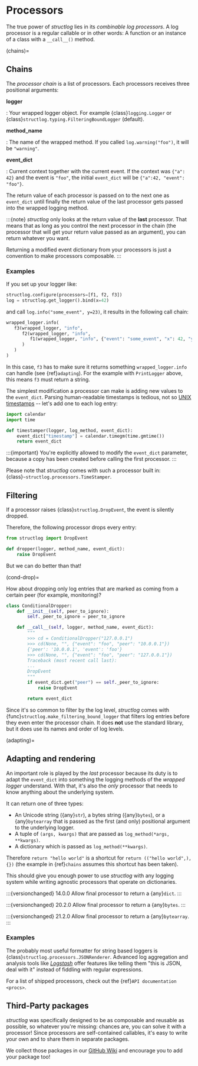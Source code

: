 # Processors

The true power of *structlog* lies in its *combinable log processors*.
A log processor is a regular callable or in other words:
A function or an instance of a class with a `__call__()` method.

(chains)=

## Chains

The *processor chain* is a list of processors.
Each processors receives three positional arguments:

**logger**

: Your wrapped logger object.
  For example {class}`logging.Logger` or {class}`structlog.typing.FilteringBoundLogger` (default).

**method_name**

: The name of the wrapped method.
  If you called `log.warning("foo")`, it will be `"warning"`.

**event_dict**

: Current context together with the current event.
  If the context was `{"a": 42}` and the event is `"foo"`, the initial `event_dict` will be `{"a":42, "event": "foo"}`.

The return value of each processor is passed on to the next one as `event_dict` until finally the return value of the last processor gets passed into the wrapped logging method.

:::{note}
*structlog* only looks at the return value of the **last** processor.
That means that as long as you control the next processor in the chain (the processor that will get your return value passed as an argument), you can return whatever you want.

Returning a modified event dictionary from your processors is just a convention to make processors composable.
:::


### Examples

If you set up your logger like:

```python
structlog.configure(processors=[f1, f2, f3])
log = structlog.get_logger().bind(x=42)
```

and call `log.info("some_event", y=23)`, it results in the following call chain:

```python
wrapped_logger.info(
   f3(wrapped_logger, "info",
      f2(wrapped_logger, "info",
         f1(wrapped_logger, "info", {"event": "some_event", "x": 42, "y": 23})
      )
   )
)
```

In this case, `f3` has to make sure it returns something `wrapped_logger.info` can handle (see {ref}`adapting`).
For the example with `PrintLogger` above, this means `f3` must return a string.

The simplest modification a processor can make is adding new values to the `event_dict`.
Parsing human-readable timestamps is tedious, not so [UNIX timestamps](https://en.wikipedia.org/wiki/UNIX_time) -- let's add one to each log entry:

```python
import calendar
import time

def timestamper(logger, log_method, event_dict):
    event_dict["timestamp"] = calendar.timegm(time.gmtime())
    return event_dict
```

:::{important}
You're explicitly allowed to modify the `event_dict` parameter, because a copy has been created before calling the first processor.
:::

Please note that *structlog* comes with such a processor built in: {class}`~structlog.processors.TimeStamper`.


## Filtering

If a processor raises {class}`structlog.DropEvent`, the event is silently dropped.

Therefore, the following processor drops every entry:

```python
from structlog import DropEvent

def dropper(logger, method_name, event_dict):
    raise DropEvent
```

But we can do better than that!

(cond-drop)=

How about dropping only log entries that are marked as coming from a certain peer (for example, monitoring)?

```python
class ConditionalDropper:
    def __init__(self, peer_to_ignore):
        self._peer_to_ignore = peer_to_ignore

    def __call__(self, logger, method_name, event_dict):
        """
        >>> cd = ConditionalDropper("127.0.0.1")
        >>> cd(None, "", {"event": "foo", "peer": "10.0.0.1"})
        {'peer': '10.0.0.1', 'event': 'foo'}
        >>> cd(None, "", {"event": "foo", "peer": "127.0.0.1"})
        Traceback (most recent call last):
        ...
        DropEvent
        """
        if event_dict.get("peer") == self._peer_to_ignore:
            raise DropEvent

        return event_dict
```

Since it's so common to filter by the log level, *structlog* comes with {func}`structlog.make_filtering_bound_logger` that filters log entries before they even enter the processor chain.
It does **not** use the standard library, but it does use its names and order of log levels.

(adapting)=

## Adapting and rendering

An important role is played by the *last* processor because its duty is to adapt the `event_dict` into something the logging methods of the *wrapped logger* understand.
With that, it's also the *only* processor that needs to know anything about the underlying system.

It can return one of three types:

- An Unicode string ({any}`str`), a bytes string ({any}`bytes`), or a {any}`bytearray` that is passed as the first (and only) positional argument to the underlying logger.
- A tuple of `(args, kwargs)` that are passed as `log_method(*args, **kwargs)`.
- A dictionary which is passed as `log_method(**kwargs)`.

Therefore `return "hello world"` is a shortcut for `return (("hello world",), {})` (the example in {ref}`chains` assumes this shortcut has been taken).

This should give you enough power to use *structlog* with any logging system while writing agnostic processors that operate on dictionaries.

:::{versionchanged} 14.0.0 Allow final processor to return a {any}`dict`.
:::

:::{versionchanged} 20.2.0 Allow final processor to return a {any}`bytes`.
:::

:::{versionchanged} 21.2.0 Allow final processor to return a {any}`bytearray`.
:::

### Examples

The probably most useful formatter for string based loggers is {class}`structlog.processors.JSONRenderer`.
Advanced log aggregation and analysis tools like [*Logstash*](https://www.elastic.co/logstash) offer features like telling them "this is JSON, deal with it" instead of fiddling with regular expressions.

For a list of shipped processors, check out the {ref}`API documentation <procs>`.


## Third-Party packages

*structlog* was specifically designed to be as composable and reusable as possible, so whatever you're missing:
chances are, you can solve it with a processor!
Since processors are self-contained callables, it's easy to write your own and to share them in separate packages.

We collect those packages in our [GitHub Wiki](https://github.com/hynek/structlog/wiki/Third-Party-Extensions) and encourage you to add your package too!
